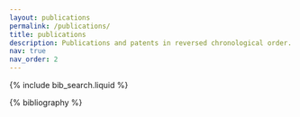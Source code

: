 ```yaml
---
layout: publications
permalink: /publications/
title: publications
description: Publications and patents in reversed chronological order. * denotes equal contribution.
nav: true
nav_order: 2
---
```


<!-- _pages/publications.md -->

<!-- Bibsearch Feature -->

{% include bib_search.liquid %}

<div class="publications">

{% bibliography %}

</div>
